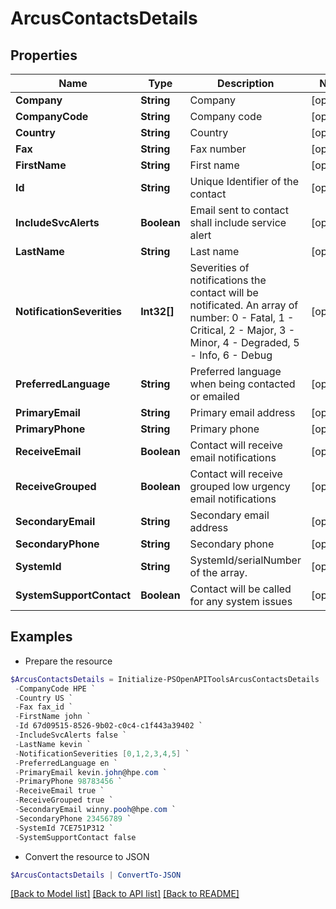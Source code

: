 # ArcusContactsDetails
## Properties

Name | Type | Description | Notes
------------ | ------------- | ------------- | -------------
**Company** | **String** | Company | [optional] 
**CompanyCode** | **String** | Company code | [optional] 
**Country** | **String** | Country | [optional] 
**Fax** | **String** | Fax number | [optional] 
**FirstName** | **String** | First name | [optional] 
**Id** | **String** | Unique Identifier of the contact | [optional] 
**IncludeSvcAlerts** | **Boolean** | Email sent to contact shall include service alert | [optional] 
**LastName** | **String** | Last name | [optional] 
**NotificationSeverities** | **Int32[]** | Severities of notifications the contact will be notificated. An array of number: 0 - Fatal, 1 - Critical, 2 - Major, 3 - Minor, 4 - Degraded, 5 - Info, 6 - Debug | [optional] 
**PreferredLanguage** | **String** | Preferred language when being contacted or emailed | [optional] 
**PrimaryEmail** | **String** | Primary email address | [optional] 
**PrimaryPhone** | **String** | Primary phone | [optional] 
**ReceiveEmail** | **Boolean** | Contact will receive email notifications | [optional] 
**ReceiveGrouped** | **Boolean** | Contact will receive grouped low urgency email notifications | [optional] 
**SecondaryEmail** | **String** | Secondary email address | [optional] 
**SecondaryPhone** | **String** | Secondary phone | [optional] 
**SystemId** | **String** | SystemId/serialNumber of the array. | [optional] 
**SystemSupportContact** | **Boolean** | Contact will be called for any system issues | [optional] 

## Examples

- Prepare the resource
```powershell
$ArcusContactsDetails = Initialize-PSOpenAPIToolsArcusContactsDetails  -Company HPE `
 -CompanyCode HPE `
 -Country US `
 -Fax fax_id `
 -FirstName john `
 -Id 67d09515-8526-9b02-c0c4-c1f443a39402 `
 -IncludeSvcAlerts false `
 -LastName kevin `
 -NotificationSeverities [0,1,2,3,4,5] `
 -PreferredLanguage en `
 -PrimaryEmail kevin.john@hpe.com `
 -PrimaryPhone 98783456 `
 -ReceiveEmail true `
 -ReceiveGrouped true `
 -SecondaryEmail winny.pooh@hpe.com `
 -SecondaryPhone 23456789 `
 -SystemId 7CE751P312 `
 -SystemSupportContact false
```

- Convert the resource to JSON
```powershell
$ArcusContactsDetails | ConvertTo-JSON
```

[[Back to Model list]](../README.md#documentation-for-models) [[Back to API list]](../README.md#documentation-for-api-endpoints) [[Back to README]](../README.md)

